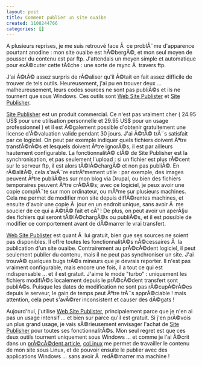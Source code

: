 ```yaml
---
layout: post
title: Comment publier un site ouaibe
created: 1108244766
categories: []
---
```

A plusieurs reprises, je me suis retrouv&eacute; face Ã  ce problÃ¨me d'apparence pourtant anodine : mon site ouaibe est hÃ©bergÃ©, et mon seul moyen de pousser du contenu est par ftp.
J'attendais un moyen simple et automatique pour exÃ©cuter cette tÃ¢che : une sorte de rsync Ã  travers ftp.
<!--break-->
J'ai Ã©tÃ© assez surpris de rÃ©aliser qu'il Ã©tait en fait assez difficile de trouver de tels outils. Heureusement, j'ai pu en trouver deux ... malheureusement, leurs codes sources ne sont pas publiÃ©s et ils ne tournent que sous Windows.
Ces outils sont <a href="http://www.cryer.co.uk/downloads/websitepublisher">Web Site Publister</a> et <a href="http://www.sitepublisher.net">Site Publisher</a>.

<a href="http://www.sitepublisher.net">Site Publisher</a> est un produit commercial. Ce n'est pas vraiment cher ( 24.95 US$ pour une utilisation personnelle et 29.95 US$ pour un usage professionnel ) et il est Ã©galement possible d'obtenir gratuitement une license d'Ã©valuation valide pendant 30 jours. J'ai Ã©tÃ© trÃ¨s satisfait par ce logiciel. On peut par exemple indiquer quels fichiers doivent Ãªtre transfÃ©rÃ©s et lesquels doivent Ãªtre ignorÃ©s, il est par ailleurs hautement configurable. La fonctionnalitÃ© clÃ© de Site Publisher est la synchronisation, et pas seulement l'upload : si un fichier est plus rÃ©cent sur le serveur ftp, il est alors tÃ©lÃ©chargÃ© et non pas publiÃ©. En rÃ©alitÃ©, cela s'avÃ¨re extrÃªmement utile : par exemple, des images peuvent Ãªtre publiÃ©es sur mon blog via Drupal, ou bien des fichiers temporaires peuvent Ãªtre crÃ©Ã©s; avec ce logiciel, je peux avoir une copie complÃ¨te sur mon ordinateur, ou mÃªme sur plusieurs machines. Cela me permet de modifier mon site depuis diffÃ©rentes machines, et ensuite d'avoir une copie Ã  jour en un endroit unique, sans avoir Ã  me soucier de ce qui a Ã©tÃ© fait et oÃ¹ ! De plus, on peut avoir un aperÃ§u des fichiers qui seront tÃ©lÃ©chargÃ©s ou publiÃ©s, et il est possible de modifier ce comportement avant de dÃ©marrer le vrai transfert.

<a href="http://www.cryer.co.uk/downloads/websitepublisher">Web Site Publister</a> est quant Ã  lui gratuit, bien que ses sources ne soient pas disponibles. Il offre toutes les fonctionnalitÃ©s nÃ©cessaires Ã  la publication d'un site ouaibe. Contrairement au prÃ©cÃ©dent logiciel, il peut seulement publier du contenu, mais il ne peut pas synchroniser un site. J'ai trouvÃ© quelques bugs trÃ©s mineurs que je devrais reporter. Il n'est pas vraiment configurable, mais encore une fois, il a tout ce qui est indispensable ... et il est gratuit. J'aime le mode "turbo" : uniquement les fichiers modifiÃ©s localement depuis le prÃ©cÃ©dent transfert sont publiÃ©s. Puisque les dates de modification ne sont pas rÃ©cupÃ©rÃ©es depuis le serveur, le gain de temps peut Ãªtre trÃ¨s apprÃ©ciable ! mais attention, cela peut s'avÃ©rer inconsistent et causer des dÃ©gats !

Aujourd'hui, j'utilise <a href="http://www.cryer.co.uk/downloads/websitepublisher">Web Site Publister</a>, principalement parce que je n'en ai pas un usage intensif ... et bien sur parce qu'il est gratuit. Si j'en prÃ©vois un plus grand usage, je vais sÃ©rieusement envisager l'achat de <a href="http://www.sitepublisher.net">Site Publisher</a> pour toutes ses fonctionnalitÃ©s.
Mon seul regret est que ces deux outils tournent uniquement sous Windows ... et comme je l'ai Ã©crit dans un <a href="/blog/?q=en/node/4">prÃ©cÃ©dent article</a>, <a href="http://www.colinux.org">coLinux</a> me permet de travailler le contenu de mon site sous Linux, et de pouvoir ensuite le publier avec des applications Windows ... sans avoir Ã  redÃ©marrer ma machine !
